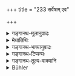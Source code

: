 +++
title = "233 सर्वेषाम् एव"

+++

<details><summary>गङ्गानथ-मूलानुवादः</summary>

The giving or Veda surpasses all gifts or water, food, cows, buffaloes, clothes, sesamum, gold and clarified butter.—(233)
</details>

<details><summary>मेधातिथिः</summary>

पूर्वस्य विधेर् अर्थवादः । दीयन्त इति **दानानि** देयद्रव्याणि । दानक्रियैव वा **दानम्** । **ब्रह्मदानं** वेदाध्ययनव्याख्याने । **वार्य्**आदीनां सर्वदानोत्तमत्वाद् ग्रहणम् ॥ ४.२३३ ॥
</details>

<details><summary>गङ्गानथ-भाष्यानुवादः</summary>

This is a commendatory supplement to the foregoing injunction.

The term ‘*dāna*’ stands for *things given, gifts*, or for the act of giving.

‘*Giving of Veda*’—Studying and expounding the Veda,

It is superior to the giving of every other thing, in the shape of
*water*, etc.—(233)
</details>

<details><summary>गङ्गानथ-टिप्पन्यः</summary>

This verse is quoted in *Vīramitrodaya* (Saṃskāra, p. 516);—and in
*Smṛticandrikā* (Saṃskāra, p. 145).
</details>

<details><summary>गङ्गानथ-तुल्य-वाक्यानि</summary>

*Vaśiṣṭha* (29.20).—‘Three gifts they have described as *extreme
gifts*—*viz*., of cows, land and Veda; the gift of gold is the very
first of gifts; and superior even to that is the gift of learning.’

*Yājñavalkya* (1.212).—‘Brahman (Veda) being the embodiment of all
Dharma, its gift is superior to all gifts; he who makes a gift of it
obtains the imperishable region of Brahman.’

*Bṛhaspati* (19).—‘Three gifts they have described as *extreme
gifts*;—*viz*., of cows, land and Veda; these three bring about the
salvation of the giver through recitation, sowing and milking.’
</details>

<details><summary>Bühler</summary>

233	The gift of the Veda surpasses all other gifts, water, food, cows, land, clothes, sesamum, gold, and clarified butter.
</details>
